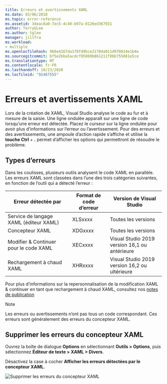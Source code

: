 ```yaml
---
title: Erreurs et avertissements XAML
ms.date: 03/06/2018
ms.topic: error-reference
ms.assetid: 34eac8a0-7ec5-4c40-b97a-0126ed367931
author: TerryGLee
ms.author: tglee
manager: jillfra
ms.workload:
- multiple
ms.openlocfilehash: 968e4167da1f8fd9bce21784a011d970014e1b4e
ms.sourcegitcommit: bf5e2bba5acdcf05869b861211f8bb755081e5ce
ms.translationtype: MT
ms.contentlocale: fr-FR
ms.lasthandoff: 10/23/2020
ms.locfileid: "92467555"
---
```

# <a name="xaml-errors-and-warnings"></a>Erreurs et avertissements XAML

Lors de la création de XAML, Visual Studio analyse le code au fur et à mesure de la saisie. Une ligne ondulée apparaît sur une ligne de code lorsqu’une erreur est détectée. Placez le curseur sur la ligne ondulée pour avoir plus d’informations sur l’erreur ou l’avertissement. Pour des erreurs et des avertissements, une ampoule d’action rapide s’affiche et utilise la **touche Ctrl** + **.** permet d’afficher les options qui permettront de résoudre le problème.

## <a name="error-types"></a>Types d’erreurs

Dans les coulisses, plusieurs outils analysent le code XAML en parallèle. Les erreurs XAML sont classées dans l’une des trois catégories suivantes, en fonction de l’outil qui a détecté l’erreur :

|**Erreur détectée par**|**Format de code d’erreur**|**Version de Visual Studio**|
| - |-----------------| - |
|Service de langage XAML (éditeur XAML)|XLSxxxx| Toutes les versions |
|Concepteur XAML|XDGxxxx| Toutes les versions | 
|Modifier & Continuer pour le code XAML|XECxxxx| Visual Studio 2019 version 16,1 ou antérieure |
|Rechargement à chaud XAML | XHRxxxx | Visual Studio 2019 version 16,2 ou ultérieure |

Pour plus d’informations sur la repersonnalisation de la modification XAML & continuer en tant que rechargement à chaud XAML, consultez nos [notes de publication](https://docs.microsoft.com/visualstudio/releases/2019/release-notes-v16.2#wpfuwp-tooling)

> [!Note]
> Les erreurs ou avertissements n’ont pas tous un code correspondant. Ces erreurs sont généralement des erreurs du concepteur XAML.

## <a name="suppress-xaml-designer-errors"></a>Supprimer les erreurs du concepteur XAML

Ouvrez la boîte de dialogue **Options** en sélectionnant **Outils > Options**, puis sélectionnez **Éditeur de texte > XAML > Divers**.

Désactivez la case à cocher **Afficher les erreurs détectées par le concepteur XAML**.

![Supprimer les erreurs du concepteur XAML](media/suppress_xaml_designer_errors.png)
